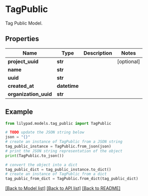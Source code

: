 # TagPublic

Tag Public Model.

## Properties

Name | Type | Description | Notes
------------ | ------------- | ------------- | -------------
**project_uuid** | **str** |  | [optional] 
**name** | **str** |  | 
**uuid** | **str** |  | 
**created_at** | **datetime** |  | 
**organization_uuid** | **str** |  | 

## Example

```python
from lilypad.models.tag_public import TagPublic

# TODO update the JSON string below
json = "{}"
# create an instance of TagPublic from a JSON string
tag_public_instance = TagPublic.from_json(json)
# print the JSON string representation of the object
print(TagPublic.to_json())

# convert the object into a dict
tag_public_dict = tag_public_instance.to_dict()
# create an instance of TagPublic from a dict
tag_public_from_dict = TagPublic.from_dict(tag_public_dict)
```
[[Back to Model list]](../README.md#documentation-for-models) [[Back to API list]](../README.md#documentation-for-api-endpoints) [[Back to README]](../README.md)


